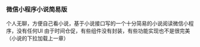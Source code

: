 ### 微信小程序小说简易版
个人无聊，方便自己看小说，基于小说接口写的一个十分简易的小说阅读微信小程序，没有任何UI
由于时间仓促，有些组件没有封装，有些功能实现也不是很完美（小说的下拉加载上一章）
